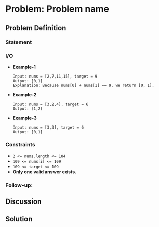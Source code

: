 # Problem: Problem name

## Problem Definition
### Statement
  

### I/O
- **Example-1**
    ```
    Input: nums = [2,7,11,15], target = 9
    Output: [0,1]
    Explanation: Because nums[0] + nums[1] == 9, we return [0, 1].
    ```
- **Example-2**
    ```
    Input: nums = [3,2,4], target = 6
    Output: [1,2]
    ```
- **Example-3**
    ```
    Input: nums = [3,3], target = 6
    Output: [0,1]
    ```

### Constraints
- `2 <= nums.length <= 104`
- `109 <= nums[i] <= 109`
- `109 <= target <= 109`
- **Only one valid answer exists.**

### Follow-up: 


## Discussion

## Solution
